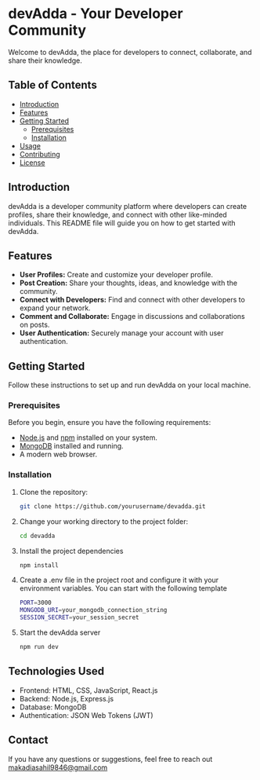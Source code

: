 # devAdda - Your Developer Community

Welcome to devAdda, the place for developers to connect, collaborate, and share their knowledge.

## Table of Contents

- [Introduction](#introduction)
- [Features](#features)
- [Getting Started](#getting-started)
  - [Prerequisites](#prerequisites)
  - [Installation](#installation)
- [Usage](#usage)
- [Contributing](#contributing)
- [License](#license)

## Introduction

devAdda is a developer community platform where developers can create profiles, share their knowledge, and connect with other like-minded individuals. This README file will guide you on how to get started with devAdda.

## Features

- **User Profiles:** Create and customize your developer profile.
- **Post Creation:** Share your thoughts, ideas, and knowledge with the community.
- **Connect with Developers:** Find and connect with other developers to expand your network.
- **Comment and Collaborate:** Engage in discussions and collaborations on posts.
- **User Authentication:** Securely manage your account with user authentication.

## Getting Started

Follow these instructions to set up and run devAdda on your local machine.

### Prerequisites

Before you begin, ensure you have the following requirements:

- [Node.js](https://nodejs.org/) and [npm](https://www.npmjs.com/) installed on your system.
- [MongoDB](https://www.mongodb.com/) installed and running.
- A modern web browser.

### Installation

1. Clone the repository:

   ```bash
   git clone https://github.com/yourusername/devadda.git
   
2. Change your working directory to the project folder:
   
   ```bash
   cd devadda
   
3. Install the project dependencies

   ```bash
   npm install

4. Create a .env file in the project root and configure it with your environment variables. You can start with the following template

   ```bash
   PORT=3000
   MONGODB_URI=your_mongodb_connection_string
   SESSION_SECRET=your_session_secret

5. Start the devAdda server

   ```bash
   npm run dev
   
## Technologies Used

- Frontend: HTML, CSS, JavaScript, React.js
- Backend: Node.js, Express.js
- Database: MongoDB
- Authentication: JSON Web Tokens (JWT)

## Contact

If you have any questions or suggestions, feel free to reach out makadiasahil9846@gmail.com
